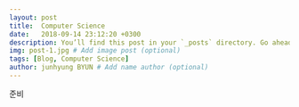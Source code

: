 ```yaml
---
layout: post
title:  Computer Science
date:   2018-09-14 23:12:20 +0300
description: You’ll find this post in your `_posts` directory. Go ahead and edit it and re-build the site to see your changes. # Add post description (optional)
img: post-1.jpg # Add image post (optional)
tags: [Blog, Computer Science]
author: junhyung BYUN # Add name author (optional)
---
```

준비
